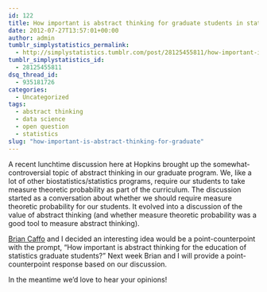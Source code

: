 ```yaml
---
id: 122
title: How important is abstract thinking for graduate students in statistics?
date: 2012-07-27T13:57:01+00:00
author: admin
tumblr_simplystatistics_permalink:
  - http://simplystatistics.tumblr.com/post/28125455811/how-important-is-abstract-thinking-for-graduate
tumblr_simplystatistics_id:
  - 28125455811
dsq_thread_id:
  - 935181726
categories:
  - Uncategorized
tags:
  - abstract thinking
  - data science
  - open question
  - statistics
slug: "how-important-is-abstract-thinking-for-graduate"
---
```

A recent lunchtime discussion here at Hopkins brought up the somewhat-controversial topic of abstract thinking in our graduate program. We, like a lot of other biostatistics/statistics programs, require our students to take measure theoretic probability as part of the curriculum. The discussion started as a conversation about whether we should require measure theoretic probability for our students. It evolved into a discussion of the value of abstract thinking (and whether measure theoretic probability was a good tool to measure abstract thinking).

<a href="http://www.bcaffo.com/" target="_blank">Brian Caffo</a> and I decided an interesting idea would be a point-counterpoint with the prompt, &#8220;How important is abstract thinking for the education of statistics graduate students?&#8221; Next week Brian and I will provide a point-counterpoint response based on our discussion.

In the meantime we&#8217;d love to hear your opinions!
